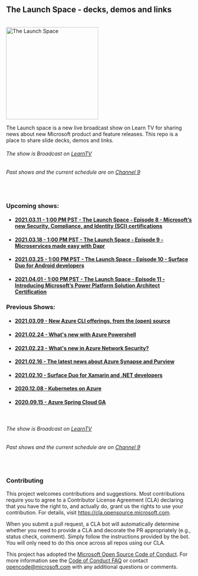 
## The Launch Space - decks, demos and links
<br/>

<img src="media/LaunchSpace_Logo-Large_github.png" ant="launchspace logo" title="The Launch Space" width="250">

The Launch space is a new live broadcast show on Learn TV for sharing news about new Microsoft product and feature releases.  This repo is a place to share slide decks, demos and links.

###### The show is Broadcast on [LearnTV](http://aka.ms/learntv) 
###### Past shows and the current schedule are on [Channel 9](https://cda.ms/1Z7)


<br/>  

### Upcoming shows:
- #### [2021.03.11 - 1:00 PM PST - The Launch Space - Episode 8 - Microsoft’s new  Security, Compliance, and Identity (SCI) certifications](azuresci/README.md)
- #### [2021.03.18 - 1:00 PM PST - The Launch Space - Episode 9 - Microservices made easy with Dapr](dapr1/README.md)
- #### [2021.03.25 - 1:00 PM PST - The Launch Space - Episode 10 - Surface Duo for Android developers](surfaceduoforandroid/README.md)
- #### [2021.04.01 - 1:00 PM PST - The Launch Space - Episode 11 - Introducing Microsoft’s Power Platform Solution Architect Certification](ppsacert/README.md)

### Previous Shows:
- #### [2021.03.09 - New Azure CLI offerings, from the (open) source](azurecli/README.md)
- #### [2021.02.24 - What's new with Azure Powershell](powershell/README.md)
- #### [2021.02.23 - What's new in Azure Network Security?](frontdoorandfirewall/README.md)
- #### [2021.02.16 - The latest news about Azure Synapse and Purview](synapseandpurview/README.md)
- #### [2021.02.10 - Surface Duo for Xamarin and .NET developers](surfaceduoforxamarinandnet/README.md)
- #### [2020.12.08 - Kubernetes on Azure](KubernetesOnAzure/README.md)
- #### [2020.09.15 - Azure Spring Cloud GA](AzureSpringCloudGA/README.md)

<br/>

###### The show is Broadcast on [LearnTV](http://aka.ms/learntv) 
###### Past shows and the current schedule are on [Channel 9](https://cda.ms/1Z7)


<br/>

### Contributing

This project welcomes contributions and suggestions.  Most contributions require you to agree to a
Contributor License Agreement (CLA) declaring that you have the right to, and actually do, grant us
the rights to use your contribution. For details, visit https://cla.opensource.microsoft.com.

When you submit a pull request, a CLA bot will automatically determine whether you need to provide
a CLA and decorate the PR appropriately (e.g., status check, comment). Simply follow the instructions
provided by the bot. You will only need to do this once across all repos using our CLA.

This project has adopted the [Microsoft Open Source Code of Conduct](https://opensource.microsoft.com/codeofconduct/).
For more information see the [Code of Conduct FAQ](https://opensource.microsoft.com/codeofconduct/faq/) or
contact [opencode@microsoft.com](mailto:opencode@microsoft.com) with any additional questions or comments.
